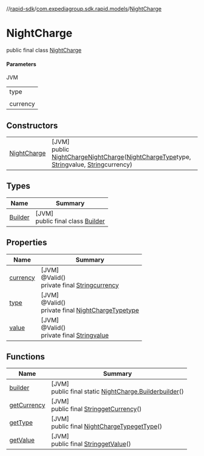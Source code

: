//[rapid-sdk](../../../index.md)/[com.expediagroup.sdk.rapid.models](../index.md)/[NightCharge](index.md)

# NightCharge

public final class [NightCharge](index.md)

#### Parameters

JVM

| |
|---|
| type |
|  | `value` The value of the amount object. Decimal point inline with correct precision. |
| currency | Currency of the amount object. |

## Constructors

| | |
|---|---|
| [NightCharge](-night-charge.md) | [JVM]<br>public [NightCharge](index.md)[NightCharge](-night-charge.md)([NightChargeType](../-night-charge-type/index.md)type, [String](https://docs.oracle.com/javase/8/docs/api/java/lang/String.html)value, [String](https://docs.oracle.com/javase/8/docs/api/java/lang/String.html)currency) |

## Types

| Name | Summary |
|---|---|
| [Builder](-builder/index.md) | [JVM]<br>public final class [Builder](-builder/index.md) |

## Properties

| Name | Summary |
|---|---|
| [currency](index.md#-1462086336%2FProperties%2F700308213) | [JVM]<br>@Valid()<br>private final [String](https://docs.oracle.com/javase/8/docs/api/java/lang/String.html)[currency](index.md#-1462086336%2FProperties%2F700308213) |
| [type](index.md#1684488247%2FProperties%2F700308213) | [JVM]<br>@Valid()<br>private final [NightChargeType](../-night-charge-type/index.md)[type](index.md#1684488247%2FProperties%2F700308213) |
| [value](index.md#1604467576%2FProperties%2F700308213) | [JVM]<br>@Valid()<br>private final [String](https://docs.oracle.com/javase/8/docs/api/java/lang/String.html)[value](index.md#1604467576%2FProperties%2F700308213) |

## Functions

| Name | Summary |
|---|---|
| [builder](builder.md) | [JVM]<br>public final static [NightCharge.Builder](-builder/index.md)[builder](builder.md)() |
| [getCurrency](get-currency.md) | [JVM]<br>public final [String](https://docs.oracle.com/javase/8/docs/api/java/lang/String.html)[getCurrency](get-currency.md)() |
| [getType](get-type.md) | [JVM]<br>public final [NightChargeType](../-night-charge-type/index.md)[getType](get-type.md)() |
| [getValue](get-value.md) | [JVM]<br>public final [String](https://docs.oracle.com/javase/8/docs/api/java/lang/String.html)[getValue](get-value.md)() |
